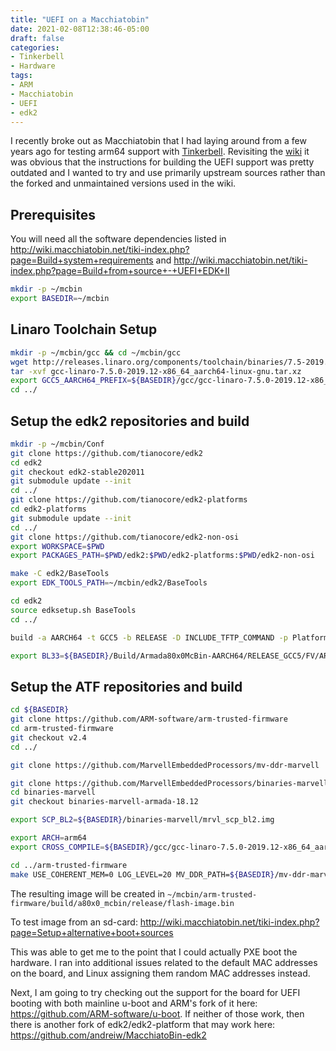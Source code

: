 ```yaml
---
title: "UEFI on a Macchiatobin"
date: 2021-02-08T12:38:46-05:00
draft: false
categories:
- Tinkerbell
- Hardware
tags:
- ARM
- Macchiatobin
- UEFI
- edk2
---
```


I recently broke out as Macchiatobin that I had laying around from a few years ago for testing arm64 support with [Tinkerbell](https://tinkerbell.org). Revisiting the [wiki](http://wiki.macchiatobin.net/tiki-index.php?page=Wiki+Home) it was obvious that the instructions for building the UEFI support was pretty outdated and I wanted to try and use primarily upstream sources rather than the forked and unmaintained versions used in the wiki.

## Prerequisites

You will need all the software dependencies listed in http://wiki.macchiatobin.net/tiki-index.php?page=Build+system+requirements and http://wiki.macchiatobin.net/tiki-index.php?page=Build+from+source+-+UEFI+EDK+II

```sh
mkdir -p ~/mcbin
export BASEDIR=~/mcbin
```

## Linaro Toolchain Setup

```sh
mkdir -p ~/mcbin/gcc && cd ~/mcbin/gcc
wget http://releases.linaro.org/components/toolchain/binaries/7.5-2019.12/aarch64-linux-gnu/gcc-linaro-7.5.0-2019.12-x86_64_aarch64-linux-gnu.tar.xz
tar -xvf gcc-linaro-7.5.0-2019.12-x86_64_aarch64-linux-gnu.tar.xz
export GCC5_AARCH64_PREFIX=${BASEDIR}/gcc/gcc-linaro-7.5.0-2019.12-x86_64_aarch64-linux-gnu/bin/aarch64-linux-gnu-
cd ../
```

## Setup the edk2 repositories and build

```sh
mkdir -p ~/mcbin/Conf
git clone https://github.com/tianocore/edk2
cd edk2
git checkout edk2-stable202011
git submodule update --init
cd ../
git clone https://github.com/tianocore/edk2-platforms
cd edk2-platforms
git submodule update --init
cd ../
git clone https://github.com/tianocore/edk2-non-osi
export WORKSPACE=$PWD
export PACKAGES_PATH=$PWD/edk2:$PWD/edk2-platforms:$PWD/edk2-non-osi

make -C edk2/BaseTools
export EDK_TOOLS_PATH=~/mcbin/edk2/BaseTools

cd edk2
source edksetup.sh BaseTools
cd ../

build -a AARCH64 -t GCC5 -b RELEASE -D INCLUDE_TFTP_COMMAND -p Platform/SolidRun/Armada80x0McBin/Armada80x0McBin.dsc

export BL33=${BASEDIR}/Build/Armada80x0McBin-AARCH64/RELEASE_GCC5/FV/ARMADA_EFI.fd
```

## Setup the ATF repositories and build

```sh
cd ${BASEDIR}
git clone https://github.com/ARM-software/arm-trusted-firmware
cd arm-trusted-firmware
git checkout v2.4
cd ../

git clone https://github.com/MarvellEmbeddedProcessors/mv-ddr-marvell

git clone https://github.com/MarvellEmbeddedProcessors/binaries-marvell
cd binaries-marvell
git checkout binaries-marvell-armada-18.12

export SCP_BL2=${BASEDIR}/binaries-marvell/mrvl_scp_bl2.img

export ARCH=arm64
export CROSS_COMPILE=${BASEDIR}/gcc/gcc-linaro-7.5.0-2019.12-x86_64_aarch64-linux-gnu/bin/aarch64-linux-gnu-

cd ../arm-trusted-firmware
make USE_COHERENT_MEM=0 LOG_LEVEL=20 MV_DDR_PATH=${BASEDIR}/mv-ddr-marvell PLAT=a80x0_mcbin all fip mrvl_flash
```

The resulting image will be created in `~/mcbin/arm-trusted-firmware/build/a80x0_mcbin/release/flash-image.bin`

To test image from an sd-card: http://wiki.macchiatobin.net/tiki-index.php?page=Setup+alternative+boot+sources

This was able to get me to the point that I could actually PXE boot the hardware. I ran into additional issues related to the default MAC addresses on the board, and Linux assigning them random MAC addresses instead.

Next, I am going to try checking out the support for the board for UEFI booting with both mainline u-boot and ARM's fork of it here: https://github.com/ARM-software/u-boot. If neither of those work, then there is another fork of edk2/edk2-platform that may work here: https://github.com/andreiw/MacchiatoBin-edk2
